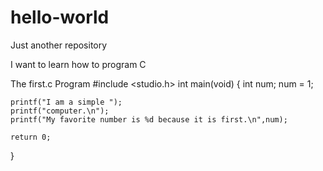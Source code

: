 # hello-world
Just another repository

I want to learn how to program C

The first.c Program
#include <studio.h>
int main(void)
{
    int num;
    num = 1;
    
    printf("I am a simple ");
    printf("computer.\n");
    printf("My favorite number is %d because it is first.\n",num);
    
    return 0;
}
